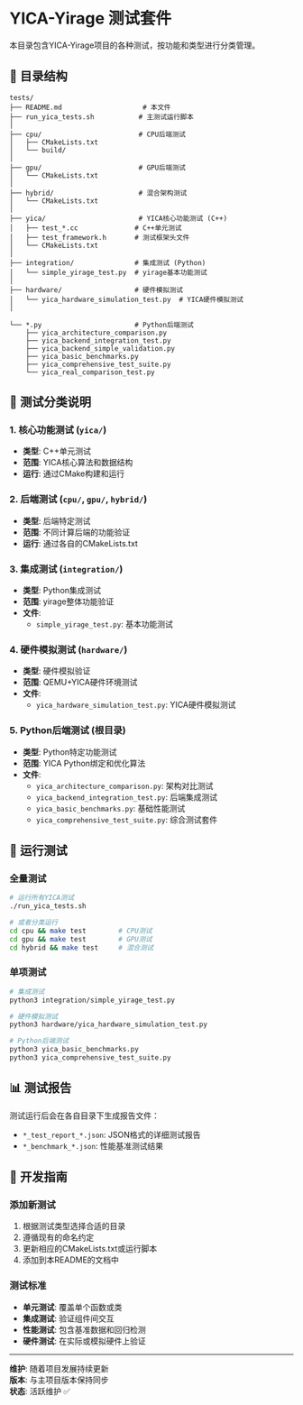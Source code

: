 # YICA-Yirage 测试套件

本目录包含YICA-Yirage项目的各种测试，按功能和类型进行分类管理。

## 📁 目录结构

```
tests/
├── README.md                    # 本文件
├── run_yica_tests.sh           # 主测试运行脚本
│
├── cpu/                        # CPU后端测试
│   ├── CMakeLists.txt
│   └── build/
│
├── gpu/                        # GPU后端测试  
│   └── CMakeLists.txt
│
├── hybrid/                     # 混合架构测试
│   └── CMakeLists.txt
│
├── yica/                       # YICA核心功能测试 (C++)
│   ├── test_*.cc              # C++单元测试
│   ├── test_framework.h       # 测试框架头文件
│   └── CMakeLists.txt
│
├── integration/               # 集成测试 (Python)
│   └── simple_yirage_test.py  # yirage基本功能测试
│
├── hardware/                  # 硬件模拟测试
│   └── yica_hardware_simulation_test.py  # YICA硬件模拟测试
│

└── *.py                       # Python后端测试
    ├── yica_architecture_comparison.py
    ├── yica_backend_integration_test.py
    ├── yica_backend_simple_validation.py
    ├── yica_basic_benchmarks.py
    ├── yica_comprehensive_test_suite.py
    └── yica_real_comparison_test.py
```

## 🧪 测试分类说明

### 1. 核心功能测试 (`yica/`)
- **类型**: C++单元测试
- **范围**: YICA核心算法和数据结构
- **运行**: 通过CMake构建和运行

### 2. 后端测试 (`cpu/`, `gpu/`, `hybrid/`)
- **类型**: 后端特定测试
- **范围**: 不同计算后端的功能验证
- **运行**: 通过各自的CMakeLists.txt

### 3. 集成测试 (`integration/`)
- **类型**: Python集成测试
- **范围**: yirage整体功能验证
- **文件**: 
  - `simple_yirage_test.py`: 基本功能测试

### 4. 硬件模拟测试 (`hardware/`)
- **类型**: 硬件模拟验证
- **范围**: QEMU+YICA硬件环境测试
- **文件**:
  - `yica_hardware_simulation_test.py`: YICA硬件模拟测试

### 5. Python后端测试 (根目录)
- **类型**: Python特定功能测试
- **范围**: YICA Python绑定和优化算法
- **文件**:
  - `yica_architecture_comparison.py`: 架构对比测试
  - `yica_backend_integration_test.py`: 后端集成测试
  - `yica_basic_benchmarks.py`: 基础性能测试
  - `yica_comprehensive_test_suite.py`: 综合测试套件

## 🚀 运行测试

### 全量测试
```bash
# 运行所有YICA测试
./run_yica_tests.sh

# 或者分类运行
cd cpu && make test        # CPU测试
cd gpu && make test        # GPU测试  
cd hybrid && make test     # 混合测试
```

### 单项测试
```bash
# 集成测试
python3 integration/simple_yirage_test.py

# 硬件模拟测试
python3 hardware/yica_hardware_simulation_test.py

# Python后端测试
python3 yica_basic_benchmarks.py
python3 yica_comprehensive_test_suite.py
```

## 📊 测试报告

测试运行后会在各自目录下生成报告文件：
- `*_test_report_*.json`: JSON格式的详细测试报告
- `*_benchmark_*.json`: 性能基准测试结果

## 🔧 开发指南

### 添加新测试
1. 根据测试类型选择合适的目录
2. 遵循现有的命名约定
3. 更新相应的CMakeLists.txt或运行脚本
4. 添加到本README的文档中

### 测试标准
- **单元测试**: 覆盖单个函数或类
- **集成测试**: 验证组件间交互
- **性能测试**: 包含基准数据和回归检测
- **硬件测试**: 在实际或模拟硬件上验证

---

**维护**: 随着项目发展持续更新  
**版本**: 与主项目版本保持同步  
**状态**: 活跃维护 ✅
